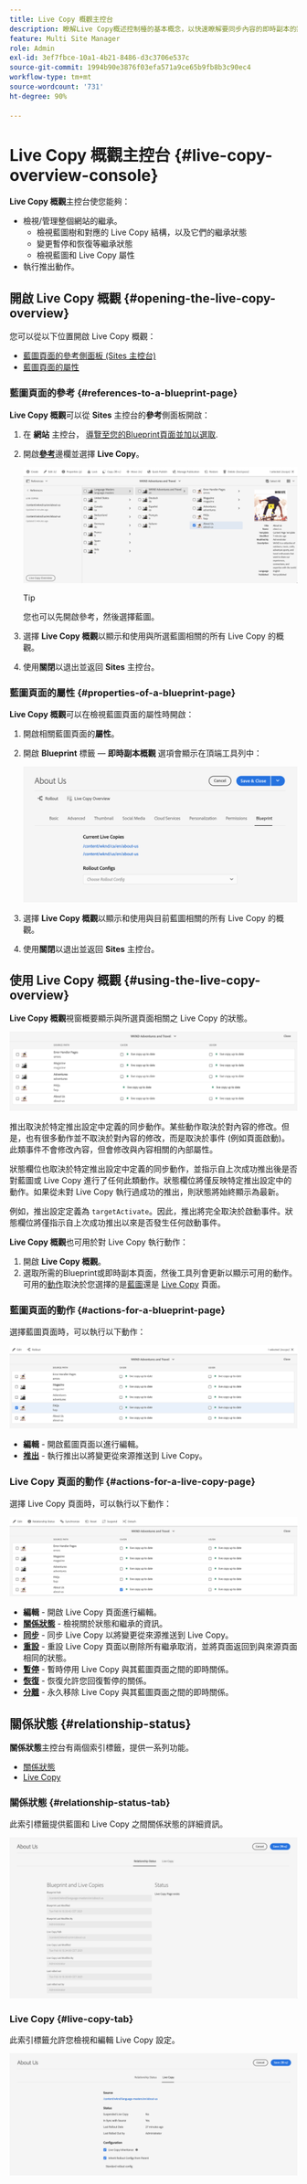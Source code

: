 ```yaml
---
title: Live Copy 概觀主控台
description: 瞭解Live Copy概述控制檯的基本概念，以快速瞭解要同步內容的即時副本的狀態。
feature: Multi Site Manager
role: Admin
exl-id: 3ef7fbce-10a1-4b21-8486-d3c3706e537c
source-git-commit: 1994b90e3876f03efa571a9ce65b9fb8b3c90ec4
workflow-type: tm+mt
source-wordcount: '731'
ht-degree: 90%

---
```


# Live Copy 概觀主控台 {#live-copy-overview-console}

**Live Copy 概觀**&#x200B;主控台使您能夠：

* 檢視/管理整個網站的繼承。
   * 檢視藍圖樹和對應的 Live Copy 結構，以及它們的繼承狀態
   * 變更暫停和恢復等繼承狀態
   * 檢視藍圖和 Live Copy 屬性
* 執行推出動作。

## 開啟 Live Copy 概觀 {#opening-the-live-copy-overview}

您可以從以下位置開啟 Live Copy 概觀：

* [藍圖頁面的參考側面板 (Sites 主控台)](#opening-live-copy-overview-references-for-a-blueprint-page)
* [藍圖頁面的屬性](#opening-live-copy-overview-properties-of-a-blueprint-page)

### 藍圖頁面的參考 {#references-to-a-blueprint-page}

**Live Copy 概觀**&#x200B;可以從 **Sites** 主控台的&#x200B;**參考**&#x200B;側面板開啟：

1. 在 **網站** 主控台， [導覽至您的Blueprint頁面並加以選取](/help/sites-cloud/authoring/getting-started/basic-handling.md#viewing-and-selecting-resources).
1. 開啟&#x200B;**[參考](/help/sites-cloud/authoring/getting-started/basic-handling.md#references)**&#x200B;邊欄並選擇 **Live Copy**。

   ![來自參考邊欄的 Live Copy](../assets/live-copy-references.png)

   >[!TIP]
   >
   >您也可以先開啟參考，然後選擇藍圖。

1. 選擇 **Live Copy 概觀**&#x200B;以顯示和使用與所選藍圖相關的所有 Live Copy 的概觀。
1. 使用&#x200B;**關閉**&#x200B;以退出並返回 **Sites** 主控台。

### 藍圖頁面的屬性 {#properties-of-a-blueprint-page}

**Live Copy 概觀**&#x200B;可以在檢視藍圖頁面的屬性時開啟：

1. 開啟相關藍圖頁面的&#x200B;**屬性**。
1. 開啟 **Blueprint** 標籤 —  **即時副本概觀** 選項會顯示在頂端工具列中：

   ![藍圖屬性索引標籤](../assets/live-copy-blueprint-tab.png)

1. 選擇 **Live Copy 概觀**&#x200B;以顯示和使用與目前藍圖相關的所有 Live Copy 的概觀。

1. 使用&#x200B;**關閉**&#x200B;以退出並返回 **Sites** 主控台。

## 使用 Live Copy 概觀 {#using-the-live-copy-overview}

**Live Copy 概觀**&#x200B;視窗概要顯示與所選頁面相關之 Live Copy 的狀態。

![Live Copy 概觀視窗](../assets/live-copy-overview.png)

推出取決於特定推出設定中定義的同步動作。某些動作取決於對內容的修改。但是，也有很多動作並不取決於對內容的修改，而是取決於事件 (例如頁面啟動)。此類事件不會修改內容，但會修改與內容相關的內部屬性。

狀態欄位也取決於特定推出設定中定義的同步動作，並指示自上次成功推出後是否對藍圖或 Live Copy 進行了任何此類動作。狀態欄位將僅反映特定推出設定中的動作。如果從未對 Live Copy 執行過成功的推出，則狀態將始終顯示為最新。

例如，推出設定定義為 `targetActivate`。因此，推出將完全取決於啟動事件。狀態欄位將僅指示自上次成功推出以來是否發生任何啟動事件。

**Live Copy 概觀**&#x200B;也可用於對 Live Copy 執行動作：

1. 開啟 **Live Copy 概觀**。
1. 選取所需的Blueprint或即時副本頁面，然後工具列會更新以顯示可用的動作。 可用的[動作](overview.md#terms-used)取決於您選擇的是[藍圖](#actions-for-a-blueprint-page)還是 [Live Copy](#actions-for-a-live-copy-page) 頁面。

### 藍圖頁面的動作 {#actions-for-a-blueprint-page}

選擇藍圖頁面時，可以執行以下動作：

![藍圖的 Live Copy 概觀動作](../assets/live-copy-overview-actions-blueprint.png)

* **編輯** - 開啟藍圖頁面以進行編輯。
* **[推出](overview.md#rollout-and-synchronize)** - 執行推出以將變更從來源推送到 Live Copy。

### Live Copy 頁面的動作 {#actions-for-a-live-copy-page}

選擇 Live Copy 頁面時，可以執行以下動作：

![Live Copy 的 Live Copy 概觀動作](../assets/live-copy-overview-actions.png)

* **編輯** - 開啟 Live Copy 頁面進行編輯。
* **[關係狀態](#relationship-status)** - 檢視關於狀態和繼承的資訊。
* **[同步](overview.md#rollout-and-synchronize)** - 同步 Live Copy 以將變更從來源推送到 Live Copy。
* **[重設](creating-live-copies.md#resetting-a-live-copy-page)** - 重設 Live Copy 頁面以刪除所有繼承取消，並將頁面返回到與來源頁面相同的狀態。
* **[暫停](overview.md#suspending-and-cancelling-inheritance-and-synchronization)** - 暫時停用 Live Copy 與其藍圖頁面之間的即時關係。
* **[恢復](creating-live-copies.md#resuming-inheritance-for-a-page)** - 恢復允許您回復暫停的關係。
* **[分離](overview.md#detaching-a-live-copy)** - 永久移除 Live Copy 與其藍圖頁面之間的即時關係。

## 關係狀態 {#relationship-status}

**關係狀態**&#x200B;主控台有兩個索引標籤，提供一系列功能。

* [關係狀態](#relationship-status-tab)
* [Live Copy](#live-copy-tab)

### 關係狀態 {#relationship-status-tab}

此索引標籤提供藍圖和 Live Copy 之間關係狀態的詳細資訊。

![關係狀態索引標籤](../assets/live-copy-relationship-status.png)

### Live Copy {#live-copy-tab}

此索引標籤允許您檢視和編輯 Live Copy 設定。

![Live Copy 索引標籤](../assets/live-copy-relationship-status-live-copy.png)
